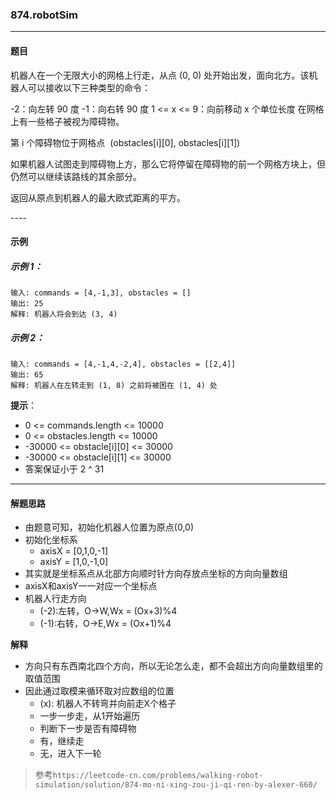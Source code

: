 ### 874.robotSim
----
#### 题目
机器人在一个无限大小的网格上行走，从点 (0, 0) 处开始出发，面向北方。该机器人可以接收以下三种类型的命令：

-2：向左转 90 度
-1：向右转 90 度
1 <= x <= 9：向前移动 x 个单位长度
在网格上有一些格子被视为障碍物。

第 i 个障碍物位于网格点  (obstacles[i][0], obstacles[i][1])

如果机器人试图走到障碍物上方，那么它将停留在障碍物的前一个网格方块上，但仍然可以继续该路线的其余部分。

返回从原点到机器人的最大欧式距离的平方。

---- 

#### 示例

##### 示例 1：

```
输入: commands = [4,-1,3], obstacles = []
输出: 25
解释: 机器人将会到达 (3, 4)
```

##### 示例 2：

```
输入: commands = [4,-1,4,-2,4], obstacles = [[2,4]]
输出: 65
解释: 机器人在左转走到 (1, 8) 之前将被困在 (1, 4) 处
```

**提示**：

- 0 <= commands.length <= 10000
- 0 <= obstacles.length <= 10000
- -30000 <= obstacle[i][0] <= 30000
- -30000 <= obstacle[i][1] <= 30000
- 答案保证小于 2 ^ 31

----
#### 解题思路

- 由题意可知，初始化机器人位置为原点(0,0)
- 初始化坐标系
    - axisX = [0,1,0,-1]
    - axisY = [1,0,-1,0]
- 其实就是坐标系点从北部方向顺时针方向存放点坐标的方向向量数组
- axisX和axisY一一对应一个坐标点
- 机器人行走方向
    - (-2):左转，O->W,Wx = (Ox+3)%4
    - (-1):右转，O->E,Wx = (Ox+1)%4

**解释**
- 方向只有东西南北四个方向，所以无论怎么走，都不会超出方向向量数组里的取值范围
- 因此通过取模来循环取对应数组的位置
    - (x): 机器人不转弯并向前走X个格子
    - 一步一步走，从1开始遍历
    - 判断下一步是否有障碍物
    - 有，继续走
    - 无，进入下一轮

> 参考``https://leetcode-cn.com/problems/walking-robot-simulation/solution/874-mo-ni-xing-zou-ji-qi-ren-by-alexer-660/``